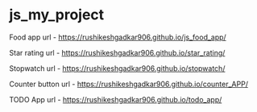 # js_my_project

Food app
url - https://rushikeshgadkar906.github.io/js_food_app/

Star rating
url - https://rushikeshgadkar906.github.io/star_rating/

Stopwatch
url -  https://rushikeshgadkar906.github.io/stopwatch/

Counter button
url - https://rushikeshgadkar906.github.io/counter_APP/

TODO App
url - https://rushikeshgadkar906.github.io/todo_app/
